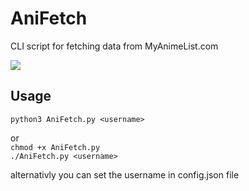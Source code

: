 # AniFetch 
CLI script for fetching data from MyAnimeList.com

<img src='https://i.redd.it/26m6nfaxeif91.png'>

## Usage


`python3 AniFetch.py <username>`

or
<br>
`chmod +x AniFetch.py` 
<br>
`./AniFetch.py <username>`

alternativly you can set the username in config.json file
